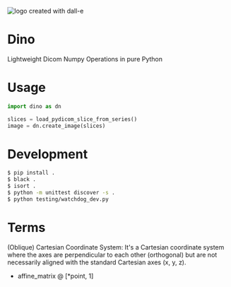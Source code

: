 ![logo created with dall-e](docs/logo.jpg)

# Dino
Lightweight Dicom Numpy Operations in pure Python

# Usage

```python
import dino as dn

slices = load_pydicom_slice_from_series()
image = dn.create_image(slices)
```

# Development

```bash
$ pip install .
$ black .
$ isort .
$ python -m unittest discover -s .
$ python testing/watchdog_dev.py
```

# Terms

(Oblique) Cartesian Coordinate System: It's a Cartesian coordinate system where the axes are perpendicular to each other (orthogonal) but are not necessarily aligned with the standard Cartesian axes (x, y, z).

- affine_matrix @ [*point, 1]
